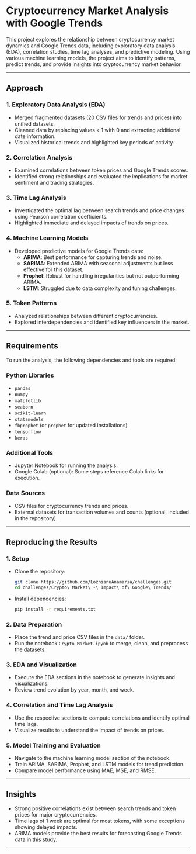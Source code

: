 # Cryptocurrency Market Analysis with Google Trends

This project explores the relationship between cryptocurrency market dynamics and Google Trends data, including exploratory data analysis (EDA), correlation studies, time lag analyses, and predictive modeling. Using various machine learning models, the project aims to identify patterns, predict trends, and provide insights into cryptocurrency market behavior.

---

## Approach

### 1. **Exploratory Data Analysis (EDA)**
   - Merged fragmented datasets (20 CSV files for trends and prices) into unified datasets.
   - Cleaned data by replacing values < 1 with 0 and extracting additional date information.
   - Visualized historical trends and highlighted key periods of activity.

### 2. **Correlation Analysis**
   - Examined correlations between token prices and Google Trends scores.
   - Identified strong relationships and evaluated the implications for market sentiment and trading strategies.

### 3. **Time Lag Analysis**
   - Investigated the optimal lag between search trends and price changes using Pearson correlation coefficients.
   - Highlighted immediate and delayed impacts of trends on prices.

### 4. **Machine Learning Models**
   - Developed predictive models for Google Trends data:
     - **ARIMA**: Best performance for capturing trends and noise.
     - **SARIMA**: Extended ARIMA with seasonal adjustments but less effective for this dataset.
     - **Prophet**: Robust for handling irregularities but not outperforming ARIMA.
     - **LSTM**: Struggled due to data complexity and tuning challenges.

### 5. **Token Patterns**
   - Analyzed relationships between different cryptocurrencies.
   - Explored interdependencies and identified key influencers in the market.

---

## Requirements

To run the analysis, the following dependencies and tools are required:

### Python Libraries
- `pandas`
- `numpy`
- `matplotlib`
- `seaborn`
- `scikit-learn`
- `statsmodels`
- `fbprophet` (or `prophet` for updated installations)
- `tensorflow`
- `keras`

### Additional Tools
- Jupyter Notebook for running the analysis.
- Google Colab (optional): Some steps reference Colab links for execution.

### Data Sources
- CSV files for cryptocurrency trends and prices.
- External datasets for transaction volumes and counts (optional, included in the repository).

---

## Reproducing the Results

### 1. **Setup**
   - Clone the repository:
     ```bash
     git clone https://github.com/LoznianuAnamaria/challenges.git
     cd challenges/Crypto\ Market\ -\ Impact\ of\ Google\ Trends/
     ```
   - Install dependencies:
     ```bash
     pip install -r requirements.txt
     ```

### 2. **Data Preparation**
   - Place the trend and price CSV files in the `data/` folder.
   - Run the notebook `Crypto_Market.ipynb` to merge, clean, and preprocess the datasets.

### 3. **EDA and Visualization**
   - Execute the EDA sections in the notebook to generate insights and visualizations.
   - Review trend evolution by year, month, and week.

### 4. **Correlation and Time Lag Analysis**
   - Use the respective sections to compute correlations and identify optimal time lags.
   - Visualize results to understand the impact of trends on prices.

### 5. **Model Training and Evaluation**
   - Navigate to the machine learning model section of the notebook.
   - Train ARIMA, SARIMA, Prophet, and LSTM models for trend prediction.
   - Compare model performance using MAE, MSE, and RMSE.

---

## Insights

- Strong positive correlations exist between search trends and token prices for major cryptocurrencies.
- Time lags of 1 week are optimal for most tokens, with some exceptions showing delayed impacts.
- ARIMA models provide the best results for forecasting Google Trends data in this study.

---
